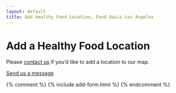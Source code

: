 ```yaml
---
layout: default
title: Add Healthy Food Location, Food Oasis Los Angeles
---
```


<h1>Add a Healthy Food Location</h1>

<p>Please <a href="mailto:contact@foodoasis.la">contact us</a> if you’d like to add a location to our map.</p>

<p class="action"><a href="mailto:contact@foodoasis.la">Send us a message</a></p>

{% comment %}
{% include add-form.html %}
{% endcomment %}
